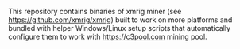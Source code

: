 This repository contains binaries of xmrig miner (see https://github.com/xmrig/xmrig) built to work on more platforms and bundled with helper Windows/Linux setup scripts that automatically configure them to work with https://c3pool.com mining pool.